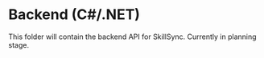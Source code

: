 # Backend (C#/.NET)
This folder will contain the backend API for SkillSync.
Currently in planning stage.
